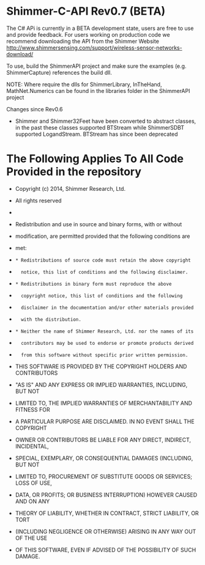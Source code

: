# Shimmer-C-API Rev0.7 (BETA)
The C# APi is currently in a BETA development state, users are free to use and provide feedback. For users working on production code we recommend downloading the API from the Shimmer Website http://www.shimmersensing.com/support/wireless-sensor-networks-download/

To use, build the ShimmerAPI project and make sure the examples (e.g. ShimmerCapture) references the build dll.

NOTE: Where require the dlls for ShimmerLibrary, InTheHand, MathNet.Numerics can be found in the libraries folder in the ShimmerAPI project

Changes since Rev0.6
- Shimmer and Shimmer32Feet have been converted to abstract classes, in the past these classes supported BTStream while ShimmerSDBT supported LogandStream. BTStream has since been deprecated


# The Following Applies To All Code Provided in the repository
 * Copyright (c) 2014, Shimmer Research, Ltd.
 * All rights reserved
 *
 * Redistribution and use in source and binary forms, with or without
 * modification, are permitted provided that the following conditions are
 * met:

 *     * Redistributions of source code must retain the above copyright
 *       notice, this list of conditions and the following disclaimer.
 *     * Redistributions in binary form must reproduce the above
 *       copyright notice, this list of conditions and the following
 *       disclaimer in the documentation and/or other materials provided
 *       with the distribution.
 *     * Neither the name of Shimmer Research, Ltd. nor the names of its
 *       contributors may be used to endorse or promote products derived
 *       from this software without specific prior written permission.

 * THIS SOFTWARE IS PROVIDED BY THE COPYRIGHT HOLDERS AND CONTRIBUTORS
 * "AS IS" AND ANY EXPRESS OR IMPLIED WARRANTIES, INCLUDING, BUT NOT
 * LIMITED TO, THE IMPLIED WARRANTIES OF MERCHANTABILITY AND FITNESS FOR
 * A PARTICULAR PURPOSE ARE DISCLAIMED. IN NO EVENT SHALL THE COPYRIGHT
 * OWNER OR CONTRIBUTORS BE LIABLE FOR ANY DIRECT, INDIRECT, INCIDENTAL,
 * SPECIAL, EXEMPLARY, OR CONSEQUENTIAL DAMAGES (INCLUDING, BUT NOT
 * LIMITED TO, PROCUREMENT OF SUBSTITUTE GOODS OR SERVICES; LOSS OF USE,
 * DATA, OR PROFITS; OR BUSINESS INTERRUPTION) HOWEVER CAUSED AND ON ANY
 * THEORY OF LIABILITY, WHETHER IN CONTRACT, STRICT LIABILITY, OR TORT
 * (INCLUDING NEGLIGENCE OR OTHERWISE) ARISING IN ANY WAY OUT OF THE USE
 * OF THIS SOFTWARE, EVEN IF ADVISED OF THE POSSIBILITY OF SUCH DAMAGE.
